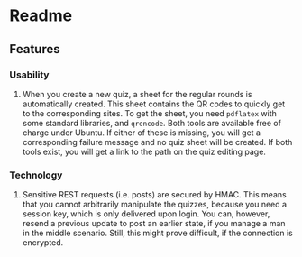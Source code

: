# Readme

## Features

### Usability

1. When you create a new quiz, a sheet for the regular rounds is automatically created.
   This sheet contains the QR codes to quickly get to the corresponding sites.
   To get the sheet, you need `pdflatex` with some standard libraries,
   and `qrencode`.
   Both tools are available free of charge under Ubuntu.
   If either of these is missing, you will get a corresponding failure message and 
   no quiz sheet will be created.
   If both tools exist, you will get a link to the path on the quiz editing page.

### Technology

1. Sensitive REST requests (i.e. posts) are secured by HMAC.
   This means that you cannot arbitrarily manipulate the quizzes,
   because you need a session key, which is only delivered upon login.
   You can, however, resend a previous update to post an earlier state,
   if you manage a man in the middle scenario.
   Still, this might prove difficult, if the connection is encrypted.